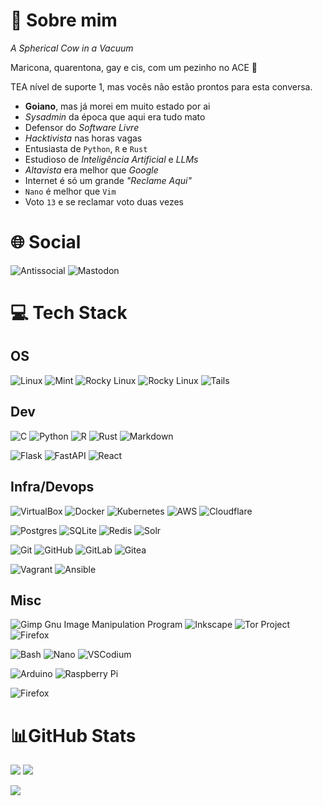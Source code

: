 # 💫 Sobre mim
*A Spherical Cow in a Vacuum*

Maricona, quarentona, gay e cis, com um pezinho no ACE 🌈

TEA nível de suporte 1, mas vocês não estão prontos para esta conversa.

- **Goiano**, mas já morei em muito estado por ai
- *Sysadmin* da época que aqui era tudo mato
- Defensor do *Software Livre*
- *Hacktivista* nas horas vagas
- Entusiasta de `Python`, `R` e `Rust`
- Estudioso de *Inteligência Artificial* e *LLMs*
- *Altavista* era melhor que *Google*
- Internet é só um grande *"Reclame Aqui"*
- `Nano` é melhor que `Vim`
- Voto `13` e se reclamar voto duas vezes

# 🌐 Social

![Antissocial](https://img.shields.io/badge/antissocial-5D0C8A?style=for-the-badge&logo=devrant&logoColor=white) ![Mastodon](https://img.shields.io/badge/mastodon-6364FF?style=for-the-badge&logo=mastodon&logoColor=white)

# 💻 Tech Stack

## OS

![Linux](https://img.shields.io/badge/Linux-D6C400?style=for-the-badge&logo=linux&logoColor=black) ![Mint](https://img.shields.io/badge/Linux_Mint-87CF3E?style=for-the-badge&logo=linux-mint&logoColor=white) ![Rocky Linux](https://img.shields.io/badge/Rocky_Linux-10B981?style=for-the-badge&logo=rockylinux&logoColor=white) ![Rocky Linux](https://img.shields.io/badge/ubuntu-E95420?style=for-the-badge&logo=ubuntu&logoColor=white) ![Tails](https://img.shields.io/badge/Tails%20-56347C?&style=for-the-badge&logo=tails&logoColor=white)

## Dev

![C](https://img.shields.io/badge/C-00599C?style=for-the-badge&logo=c&logoColor=white) ![Python](https://img.shields.io/badge/python-3670A0?style=for-the-badge&logo=python&logoColor=white) ![R](https://img.shields.io/badge/r-276DC3?style=for-the-badge&logo=r&logoColor=white) ![Rust](https://img.shields.io/badge/Rust-1A1A1A?style=for-the-badge&logo=rust&logoColor=white) ![Markdown](https://img.shields.io/badge/Markdown-2E2E2E?style=for-the-badge&logo=markdown&logoColor=white)

![Flask](https://img.shields.io/badge/Flask-2B2B2B?style=for-the-badge&logo=flask&logoColor=white) ![FastAPI](https://img.shields.io/badge/FastAPI-005571?style=for-the-badge&logo=fastapi&&logoColor=white) ![React](https://img.shields.io/badge/react-61DAFB?style=for-the-badge&logo=react&logoColor=black)

## Infra/Devops


![VirtualBox](https://img.shields.io/badge/virtualbox-183A61?style=for-the-badge&logo=virtualbox&logoColor=white) ![Docker](https://img.shields.io/badge/docker-2496ED?style=for-the-badge&logo=docker&logoColor=white) ![Kubernetes](https://img.shields.io/badge/kubernetes-326CE5?style=for-the-badge&logo=kubernetes&logoColor=white) ![AWS](https://img.shields.io/badge/AWS-FCC624?style=for-the-badge&logo=amazon-aws&logoColor=black) ![Cloudflare](https://img.shields.io/badge/cloudflare-F38020?style=for-the-badge&logo=cloudflare&logoColor=white)

![Postgres](https://img.shields.io/badge/postgres-4169E1?style=for-the-badge&logo=postgresql&logoColor=white) ![SQLite](https://img.shields.io/badge/sqlite-003B57?style=for-the-badge&logo=sqlite&logoColor=white) ![Redis](https://img.shields.io/badge/redis-D42E20?style=for-the-badge&logo=redis&logoColor=white) ![Solr](https://img.shields.io/badge/apache_solr-D9411E?style=for-the-badge&logo=apachesolr&logoColor=white)

![Git](https://img.shields.io/badge/git-F05032?style=for-the-badge&logo=git&logoColor=white) ![GitHub](https://img.shields.io/badge/github-2088FF?style=for-the-badge&logo=github&logoColor=white) ![GitLab](https://img.shields.io/badge/gitlab-FC6D26?style=for-the-badge&logo=gitlab&logoColor=white) ![Gitea](https://img.shields.io/badge/gitea-609926?style=for-the-badge&logo=gitea&logoColor=white)

![Vagrant](https://img.shields.io/badge/vagrant-1868F2?style=for-the-badge&logo=vagrant&logoColor=white) ![Ansible](https://img.shields.io/badge/ansible-AB0000?style=for-the-badge&logo=ansible&logoColor=white)

## Misc

![Gimp Gnu Image Manipulation Program](https://img.shields.io/badge/Gimp-657D8B?style=for-the-badge&logo=gimp&logoColor=FFFFFF) ![Inkscape](https://img.shields.io/badge/Inkscape-053010?style=for-the-badge&logo=inkscape&logoColor=white) ![Tor Project](https://img.shields.io/badge/tor_project-7E4798?style=for-the-badge&logo=torproject&logoColor=white) ![Firefox](https://img.shields.io/badge/firefox-FF7139?style=for-the-badge&logo=firefoxbrowser&logoColor=white)

![Bash](https://img.shields.io/badge/bash-4EAA25?style=for-the-badge&logo=gnubash&logoColor=white) ![Nano](https://img.shields.io/badge/Nano-4A90E2?style=for-the-badge&logo=nano&logoColor=FFFFFF) ![VSCodium](https://img.shields.io/badge/vscodium-2F80ED?style=for-the-badge&logo=vscodium&logoColor=white)

![Arduino](https://img.shields.io/badge/-Arduino-00979D?style=for-the-badge&logo=Arduino&logoColor=white) ![Raspberry Pi](https://img.shields.io/badge/-RaspberryPi-A1153C?style=for-the-badge&logo=Raspberry-Pi)

![Firefox](https://img.shields.io/badge/lineage_os-167C80?style=for-the-badge&logo=lineageos&logoColor=white)

# 📊GitHub Stats

![](https://github-readme-stats.vercel.app/api?username=Vndmtrx&theme=transparent&hide_border=true&include_all_commits=false&count_private=false&rank_icon=github&locale=pt-br) ![](https://github-readme-stats.vercel.app/api/top-langs/?username=Vndmtrx&theme=transparent&hide_border=true&include_all_commits=false&count_private=false&layout=compact&hide=pascal,apacheconf&locale=pt-br)<br/>

![](https://github-readme-streak-stats.herokuapp.com/?user=Vndmtrx&theme=transparent&hide_border=true&locale=pt-br&card_width=600)<br/>
